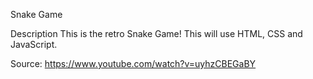 Snake Game

Description
This is the retro Snake Game! This will use HTML, CSS and JavaScript.

Source: https://www.youtube.com/watch?v=uyhzCBEGaBY